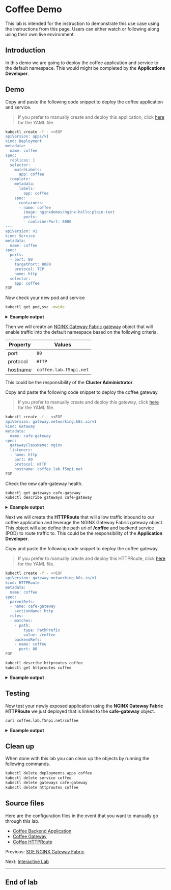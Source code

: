 # Coffee Demo

This lab is intended for the instruction to demonstrate this use case using the instructions from
this page. Users can either watch or following along using their own live environment.

## Introduction

In this demo we are going to deploy the coffee application and service to the default namespace.  This would might be completed by the **Applications Developer**.

## Demo

Copy and paste the following code snippet to deploy the coffee application and service.

> If you prefer to manually create and deploy this application, click [here](coffee.yaml) for the
> YAML file.

```bash
kubectl create -f - <<EOF
apiVersion: apps/v1
kind: Deployment
metadata:
  name: coffee
spec:
  replicas: 1
  selector:
    matchLabels:
      app: coffee
  template:
    metadata:
      labels:
        app: coffee
    spec:
      containers:
      - name: coffee
        image: nginxdemos/nginx-hello:plain-text
        ports:
        - containerPort: 8080
---
apiVersion: v1
kind: Service
metadata:
  name: coffee
spec:
  ports:
  - port: 80
    targetPort: 8080
    protocol: TCP
    name: http
  selector:
    app: coffee
EOF
```

Now check your new pod and service

```bash
kubectl get pod,svc -owide
```

<details>
  <summary><b>Example output</b></summary>

  ```bash
  $ kubectl get pod,svc -owide
  NAME                          READY   STATUS    RESTARTS   AGE   IP               NODE                    NOMINATED NODE   READINESS GATES
  pod/coffee-6b8b6d6486-pclbw   1/1     Running   0          10s   10.244.191.142   w3-mgmt.lab.f5npi.net   <none>           <none>

  NAME                 TYPE        CLUSTER-IP      EXTERNAL-IP   PORT(S)   AGE     SELECTOR
  service/coffee       ClusterIP   10.101.152.33   <none>        80/TCP    10s     app=coffee
  service/kubernetes   ClusterIP   10.96.0.1       <none>        443/TCP   4d22h   <none>
  ```

</details>

Then we will create an [NGINX Gateway Fabric gateway](gateway.yaml) object that will enable traffic into the default namespace based on the following criteria.

| Property      | Values                 |
| ------------- | ---------------------- |
| port          | `80`                   |
| protocol      | `HTTP`                 |
| hostname      | `coffee.lab.f5npi.net` |

This could be the responsibility of the **Cluster Administrator**.

Copy and paste the following code snippet to deploy the coffee gateway.

> If you prefer to manually create and deploy this gateway, click [here](gateway.yaml) for the
> YAML file.

```bash
kubectl create -f - <<EOF
apiVersion: gateway.networking.k8s.io/v1
kind: Gateway
metadata:
  name: cafe-gateway
spec:
  gatewayClassName: nginx
  listeners:
  - name: http
    port: 80
    protocol: HTTP
    hostname: coffee.lab.f5npi.net
EOF
```

Check the new cafe-gateway health.

```bash
kubectl get gateways cafe-gateway
kubectl describe gateways cafe-gateway
```

<details>
  <summary><b>Example output</b></summary>

  ```bash
  $ kubectl get gateways cafe-gateway
  NAME           CLASS   ADDRESS       PROGRAMMED   AGE
  cafe-gateway   nginx   10.1.10.100   True         8s

  $ kubectl describe gateways cafe-gateway
  Name:         cafe-gateway
  Namespace:    default
  Labels:       <none>
  Annotations:  <none>
  API Version:  gateway.networking.k8s.io/v1
  Kind:         Gateway
  Metadata:
    Creation Timestamp:  2024-07-10T21:54:15Z
    Generation:          1
    Resource Version:    110298
    UID:                 470ec269-71a2-4002-b327-4729ef3a43f7
  Spec:
    Gateway Class Name:  nginx
    Listeners:
      Allowed Routes:
        Namespaces:
          From:  Same
      Hostname:  coffee.lab.f5npi.net
      Name:      http
      Port:      80
      Protocol:  HTTP
  Status:
    Addresses:
      Type:   IPAddress
      Value:  10.1.10.100
    Conditions:
      Last Transition Time:  2024-07-10T21:54:16Z
      Message:               Gateway is accepted
      Observed Generation:   1
      Reason:                Accepted
      Status:                True
      Type:                  Accepted
      Last Transition Time:  2024-07-10T21:54:16Z
      Message:               Gateway is programmed
      Observed Generation:   1
      Reason:                Programmed
      Status:                True
      Type:                  Programmed
    Listeners:
      Attached Routes:  0
      Conditions:
        Last Transition Time:  2024-07-10T21:54:16Z
        Message:               Listener is accepted
        Observed Generation:   1
        Reason:                Accepted
        Status:                True
        Type:                  Accepted
        Last Transition Time:  2024-07-10T21:54:16Z
        Message:               Listener is programmed
        Observed Generation:   1
        Reason:                Programmed
        Status:                True
        Type:                  Programmed
        Last Transition Time:  2024-07-10T21:54:16Z
        Message:               All references are resolved
        Observed Generation:   1
        Reason:                ResolvedRefs
        Status:                True
        Type:                  ResolvedRefs
        Last Transition Time:  2024-07-10T21:54:16Z
        Message:               No conflicts
        Observed Generation:   1
        Reason:                NoConflicts
        Status:                False
        Type:                  Conflicted
      Name:                    http
      Supported Kinds:
        Group:  gateway.networking.k8s.io
        Kind:   HTTPRoute
  Events:       <none>
  ```

</details>

Next we will create the **HTTPRoute** that will allow traffic inbound to our coffee application and leverage the NGINX Gateway Fabric gateway object.  This object will also define the path uri of **/coffee** and backend service (POD) to route traffic to.  This could be the responsibility of the **Application Developer**.

Copy and paste the following code snippet to deploy the coffee gateway.

> If you prefer to manually create and deploy this HTTPRoute, click [here](httpRoute-coffee.yaml)
> for the YAML file.

```bash
kubectl create -f - <<EOF
apiVersion: gateway.networking.k8s.io/v1
kind: HTTPRoute
metadata:
  name: coffee
spec:
  parentRefs:
  - name: cafe-gateway
    sectionName: http
  rules:
  - matches:
    - path:
        type: PathPrefix
        value: /coffee
    backendRefs:
    - name: coffee
      port: 80
EOF
```

```bash
kubectl describe httproutes coffee
kubectl get httproutes coffee
```

<details>
  <summary><b>Example output</b></summary>

  ```bash
  $ kubectl describe httproutes coffee
  Name:         coffee
  Namespace:    default
  Labels:       <none>
  Annotations:  <none>
  API Version:  gateway.networking.k8s.io/v1
  Kind:         HTTPRoute
  Metadata:
    Creation Timestamp:  2024-07-10T21:56:11Z
    Generation:          1
    Resource Version:    110605
    UID:                 16cf856d-10b1-4852-9e23-b5c1ba82305b
  Spec:
    Parent Refs:
      Group:         gateway.networking.k8s.io
      Kind:          Gateway
      Name:          cafe-gateway
      Section Name:  http
    Rules:
      Backend Refs:
        Group:
        Kind:    Service
        Name:    coffee
        Port:    80
        Weight:  1
      Matches:
        Path:
          Type:   PathPrefix
          Value:  /coffee
  Status:
    Parents:
      Conditions:
        Last Transition Time:  2024-07-10T21:56:11Z
        Message:               The route is accepted
        Observed Generation:   1
        Reason:                Accepted
        Status:                True
        Type:                  Accepted
        Last Transition Time:  2024-07-10T21:56:11Z
        Message:               All references are resolved
        Observed Generation:   1
        Reason:                ResolvedRefs
        Status:                True
        Type:                  ResolvedRefs
      Controller Name:         gateway.nginx.org/nginx-gateway-controller
      Parent Ref:
        Group:         gateway.networking.k8s.io
        Kind:          Gateway
        Name:          cafe-gateway
        Namespace:     default
        Section Name:  http
  Events:              <none>

  $ kubectl get httproutes coffee
  NAME     HOSTNAMES   AGE
  coffee               13s
  ```

</details>

## Testing

Now test your newly exposed application using the **NGINX Gateway Fabric HTTPRoute** we just deployed that is linked to the **cafe-gateway** object.

```bash
curl coffee.lab.f5npi.net/coffee
```

<details>
  <summary><b>Example output</b></summary>

  ```bash
  $ curl coffee.lab.f5npi.net/coffee
  Server address: 10.244.191.142:8080
  Server name: coffee-6b8b6d6486-pclbw
  Date: 10/Jul/2024:21:57:37 +0000
  URI: /coffee
  Request ID: 69e879504432b9239a842c9e4d9a4238
  ```

</details>

## Clean up

When done with this lab you can clean up the objects by running the following commands.

```bash
kubectl delete deployments.apps coffee
kubectl delete service coffee
kubectl delete gateways cafe-gateway
kubectl delete httproutes coffee
```

## Source files

Here are the configuration files in the event that you want to manually go through this lab.

- [Coffee Backend Application](coffee.yaml)
- [Coffee Gateway](gateway.yaml)
- [Coffee HTTPRoute](coffee-httpRoute.yaml)

Previous: [SDE NGINX Gateway Fabric](../README.md)

Next: [Interactive Lab](../lab/README.md)

---

## End of lab
